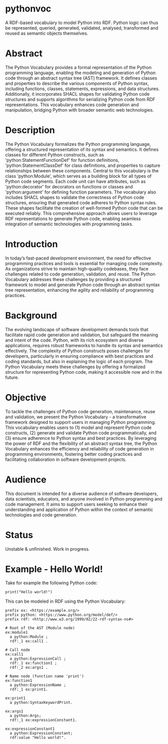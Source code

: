 # pythonvoc

A RDF-based vocabulary to model Python into RDF. Python logic can thus be represented, queried, generated, validated, analysed, transformed and reused as semantic objects themselves.

# Abstract

The Python Vocabulary provides a formal representation of the Python programming language, enabling the modeling and generation of Python code through an abstract syntax tree (AST) framework. It defines classes and properties to describe the various components of Python syntax, including functions, classes, statements, expressions, and data structures. Additionally, it incorporates SHACL shapes for validating Python code structures and supports algorithms for serializing Python code from RDF representations. This vocabulary enhances code generation and manipulation, bridging Python with broader semantic web technologies.

# Description

The Python Vocabulary formalizes the Python programming language, offering a structured representation of its syntax and semantics. It defines classes for different Python constructs, such as 'python:StatementFunctionDef' for function definitions, 'python:StatementClassDef' for class definitions, and properties to capture relationships between these components. Central to this vocabulary is the class 'python:Module', which serves as a building block for all types of Python code segments. Each code unit can have attributes, such as 'python:decorator' for decorators on functions or classes and 'python:argument' for defining function parameters. The vocabulary also includes SHACL shapes to validate the correctness of Python code structures, ensuring that generated code adheres to Python syntax rules. These shapes facilitate the creation of well-formed Python code that can be executed reliably. This comprehensive approach allows users to leverage RDF representations to generate Python code, enabling seamless integration of semantic technologies with programming tasks.

# Introduction

In today’s fast-paced development environment, the need for effective programming practices and tools is essential for managing code complexity. As organizations strive to maintain high-quality codebases, they face challenges related to code generation, validation, and reuse. The Python Vocabulary addresses these challenges by providing a structured framework to model and generate Python code through an abstract syntax tree representation, enhancing the agility and reliability of programming practices.

# Background

The evolving landscape of software development demands tools that facilitate rapid code generation and validation, but safeguard the meaning and intent of the code. Python, with its rich ecosystem and diverse applications, requires robust frameworks to handle its syntax and semantics effectively. The complexity of Python constructs poses challenges for developers, particularly in ensuring compliance with best practices and coding standards, but also in explaining the logic of each program. The Python Vocabulary meets these challenges by offering a formalized structure for representing Python code, making it accessible now and in the future.

# Objective

To tackle the challenges of Python code generation, maintenance, reuse and validation, we present the Python Vocabulary - a transformative framework designed to support users in managing Python programming. This vocabulary enables users to (1) model and represent Python code constructs, (2) generate and validate Python code programmatically, and (3) ensure adherence to Python syntax and best practices. By leveraging the power of RDF and the flexibility of an abstract syntax tree, the Python Vocabulary enhances the efficiency and reliability of code generation in programming environments, fostering better coding practices and facilitating collaboration in software development projects.

# Audience

This document is intended for a diverse audience of software developers, data scientists, educators, and anyone involved in Python programming and code management. It aims to support users seeking to enhance their understanding and application of Python within the context of semantic technologies and code generation.

# Status

Unstable & unfinished. Work in progress.

# Example - Hello World!

Take for example the following Python code:

```
print("Hello world!")
```

This can be modeled in RDF using the Python Vocabulary:

```
prefix ex: <https://example.org/>
prefix python: <https://www.python.org/model/def/>
prefix rdf: <http://www.w3.org/1999/02/22-rdf-syntax-ns#>

# Root of the AST (Module node)
ex:module1
  a python:Module ;
  rdf:_1 ex:call1 .

# Call node
ex:call1
  a python:ExpressionCall ;
  rdf:_1 ex:function1 ;
  rdf:_2 ex:args1 .

# Name node (function name 'print')
ex:function1
  a python:ExpressionName ;
  rdf:_1 ex:print1.
  
ex:print1
  a python:SyntaxKeywordPrint.
  
ex:args1
  a python:Args;
  rdf:_1 ex:expressionConstant1.
  
ex:expressionConstant1
  a python:ExpressionConstant;
  rdf:value "Hello world!".  
``` 
 